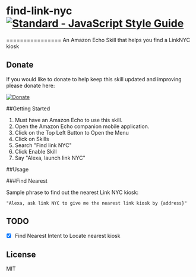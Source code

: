 # find-link-nyc [![Standard - JavaScript Style Guide](https://cdn.rawgit.com/feross/standard/master/badge.svg)](https://github.com/feross/standard     )
================
An Amazon Echo Skill that helps you find a LinkNYC kiosk

## Donate

If you would like to donate to help keep this skill updated and improving please donate here:

[![Donate](https://www.paypalobjects.com/en_US/i/btn/btn_donateCC_LG.gif)](https://www.paypal.com/cgi-bin/webscr?cmd=_donations&business=8U849S663ZGTN&lc=US&item_name=Edit%20Docs%20Amazon%20Echo%20Skill&currency_code=USD&bn=PP%2dDonationsBF%3abtn_donateCC_LG%2egif%3aNonHosted)

##Getting Started
1. Must have an Amazon Echo to use this skill.  
2. Open the Amazon Echo companion mobile application.
3. Click on the Top Left Button to Open the Menu
4. Click on Skills
5. Search "Find link NYC"
6. Click Enable Skill
7. Say "Alexa, launch link NYC"

##Usage

###Find Nearest

Sample phrase to find out the nearest Link NYC kiosk:

` "Alexa, ask link NYC to give me the nearest link kiosk by {address}" `

## TODO

- [X] Find Nearest Intent to Locate nearest kiosk

## License

MIT
